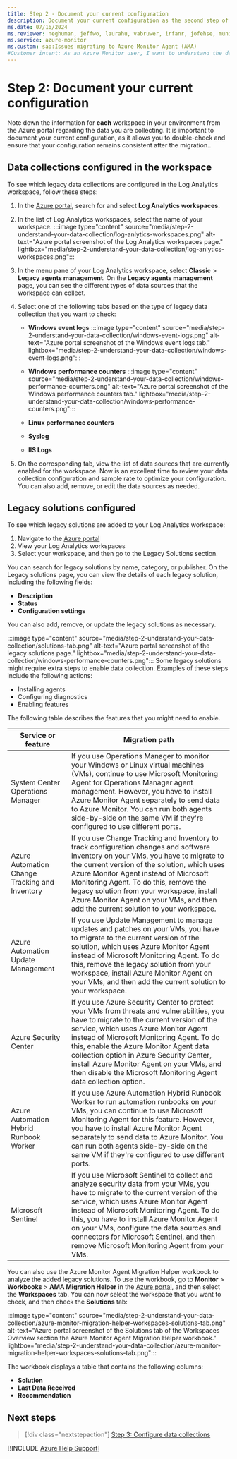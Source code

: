 ```yaml
---
title: Step 2 - Document your current configuration
description: Document your current configuration as the second step of migrating to Azure Monitor Agent from the legacy Log Analytics Agent.
ms.date: 07/16/2024
ms.reviewer: neghuman, jeffwo, laurahu, vabruwer, irfanr, jofehse, muniesa, amanan, v-weizhu
ms.service: azure-monitor
ms.custom: sap:Issues migrating to Azure Monitor Agent (AMA)
#Customer intent: As an Azure Monitor user, I want to understand the data that I'm collecting so that I can successfully migrate to Azure Monitor Agent from the legacy Log Analytics agent.
---
```

# Step 2: Document your current configuration

Note down the information for **each** workspace in your environment from the Azure portal regarding the data you are collecting. It is important to document your current configuration, as it allows you to double-check and ensure that your configuration remains consistent after the migration..

## Data collections configured in the workspace

To see which legacy data collections are configured in the Log Analytics workspace, follow these steps:

1. In the [Azure portal][ap], search for and select **Log Analytics workspaces**.

1. In the list of Log Analytics workspaces, select the name of your workspace.
   :::image type="content" source="media/step-2-understand-your-data-collection/log-anlytics-workspaces.png" alt-text="Azure portal screenshot of the Log Analytics workspaces page." lightbox="media/step-2-understand-your-data-collection/log-anlytics-workspaces.png":::

1. In the menu pane of your Log Analytics workspace, select **Classic** > **Legacy agents management**. On the **Legacy agents management** page, you can see the different types of data sources that the workspace can collect.

1. Select one of the following tabs based on the type of legacy data collection that you want to check:

   - **Windows event logs**
         :::image type="content" source="media/step-2-understand-your-data-collection/windows-event-logs.png" alt-text="Azure portal screenshot of the Windows event logs tab." lightbox="media/step-2-understand-your-data-collection/windows-event-logs.png":::
     
   - **Windows performance counters**
         :::image type="content" source="media/step-2-understand-your-data-collection/windows-performance-counters.png" alt-text="Azure portal screenshot of the Windows performance counters tab." lightbox="media/step-2-understand-your-data-collection/windows-performance-counters.png":::
     
   - **Linux performance counters**
   - **Syslog**
   - **IIS Logs**

1. On the corresponding tab, view the list of data sources that are currently enabled for the workspace. Now is an excellent time to review your data collection configuration and sample rate to optimize your configuration.
  You can also add, remove, or edit the data sources as needed.

## Legacy solutions configured

To see which legacy solutions are added to your Log Analytics workspace:
1.  Navigate to the [Azure portal][ap]
1.  View your Log Analytics workspaces
1.  Select your workspace, and then go to the Legacy Solutions section. 

You can search for legacy solutions by name, category, or publisher. On the Legacy solutions page, you can view the details of each legacy solution, including the following fields:

- **Description**
- **Status**
- **Configuration settings**

You can also add, remove, or update the legacy solutions as necessary.

  :::image type="content" source="media/step-2-understand-your-data-collection/solutions-tab.png" alt-text="Azure portal screenshot of the legacy solutions page." lightbox="media/step-2-understand-your-data-collection/windows-performance-counters.png":::
Some legacy solutions might require extra steps to enable data collection. Examples of these steps include the following actions:

- Installing agents
- Configuring diagnostics
- Enabling features

The following table describes the features that you might need to enable.

| Service or feature | Migration path |
|--|--|
| System Center Operations Manager | If you use Operations Manager to monitor your Windows or Linux virtual machines (VMs), continue to use Microsoft Monitoring Agent for Operations Manager agent management. However, you have to install Azure Monitor Agent separately to send data to Azure Monitor. You can run both agents side-by-side on the same VM if they're configured to use different ports. |
| Azure Automation Change Tracking and Inventory | If you use Change Tracking and Inventory to track configuration changes and software inventory on your VMs, you have to migrate to the current version of the solution, which uses Azure Monitor Agent instead of Microsoft Monitoring Agent. To do this, remove the legacy solution from your workspace, install Azure Monitor Agent on your VMs, and then add the current solution to your workspace. |
| Azure Automation Update Management | If you use Update Management to manage updates and patches on your VMs, you have to migrate to the current version of the solution, which uses Azure Monitor Agent instead of Microsoft Monitoring Agent. To do this, remove the legacy solution from your workspace, install Azure Monitor Agent on your VMs, and then add the current solution to your workspace. |
| Azure Security Center | If you use Azure Security Center to protect your VMs from threats and vulnerabilities, you have to migrate to the current version of the service, which uses Azure Monitor Agent instead of Microsoft Monitoring Agent. To do this, enable the Azure Monitor Agent data collection option in Azure Security Center, install Azure Monitor Agent on your VMs, and then disable the Microsoft Monitoring Agent data collection option. |
| Azure Automation Hybrid Runbook Worker | If you use Azure Automation Hybrid Runbook Worker to run automation runbooks on your VMs, you can continue to use Microsoft Monitoring Agent for this feature. However, you have to install Azure Monitor Agent separately to send data to Azure Monitor. You can run both agents side-by-side on the same VM if they're configured to use different ports. |
| Microsoft Sentinel | If you use Microsoft Sentinel to collect and analyze security data from your VMs, you have to migrate to the current version of the service, which uses Azure Monitor Agent instead of Microsoft Monitoring Agent. To do this, you have to install Azure Monitor Agent on your VMs, configure the data sources and connectors for Microsoft Sentinel, and then remove Microsoft Monitoring Agent from your VMs. |

You can also use the Azure Monitor Agent Migration Helper workbook to analyze the added legacy solutions. To use the workbook, go to **Monitor** > **Workbooks** > **AMA Migration Helper** in the [Azure portal][ap], and then select the **Workspaces** tab. You can now select the workspace that you want to check, and then check the **Solutions** tab:

:::image type="content" source="media/step-2-understand-your-data-collection/azure-monitor-migration-helper-workspaces-solutions-tab.png" alt-text="Azure portal screenshot of the Solutions tab of the Workspaces Overview section the Azure Monitor Agent Migration Helper workbook." lightbox="media/step-2-understand-your-data-collection/azure-monitor-migration-helper-workspaces-solutions-tab.png":::

The workbook displays a table that contains the following columns:

- **Solution**
- **Last Data Received**
- **Recommendation**

## Next steps

> [!div class="nextstepaction"]
> [Step 3: Configure data collections](step-3-configure-data-collections.md)

[!INCLUDE [Azure Help Support](../../../../includes/azure-help-support.md)]

[ap]: https://portal.azure.com
